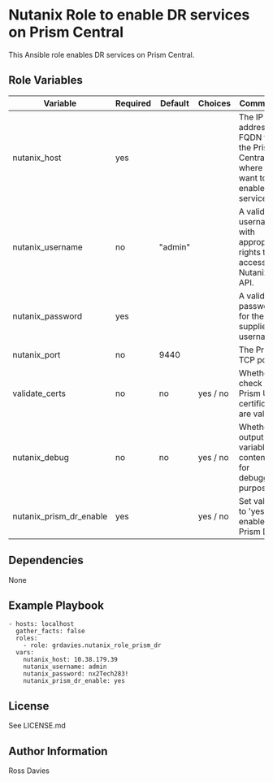 # Nutanix Role to enable DR services on Prism Central

This Ansible role enables DR services on Prism Central.


## Role Variables

| Variable                                          | Required | Default | Choices                   | Comments                                                                                               |
|---------------------------------------------------|----------|---------|---------------------------|--------------------------------------------------------------------------------------------------------|
| nutanix_host                                      | yes      |         |                           | The IP address or FQDN for the Prism Centra) where you want to enable the service.                     |
| nutanix_username                                  | no       | "admin" |                           | A valid username with appropriate rights to access the Nutanix API.                                    |
| nutanix_password                                  | yes      |         |                           | A valid password for the supplied username.                                                            |
| nutanix_port                                      | no       | 9440    |                           | The Prism TCP port                                                                                     |
| validate_certs                                    | no       | no      | yes / no                  | Whether to check if Prism UI certificates are valid.                                                   |
| nutanix_debug                                     | no       | no      | yes / no                  | Whether to output variable contents for debugging purposes.                                            |
| nutanix_prism_dr_enable                           | yes      |         | yes / no                  | Set value to 'yes' to enable Prism DR.                                                   |


## Dependencies

None


## Example Playbook

```
- hosts: localhost
  gather_facts: false
  roles:
    - role: grdavies.nutanix_role_prism_dr
  vars:
    nutanix_host: 10.38.179.39
    nutanix_username: admin
    nutanix_password: nx2Tech283!
    nutanix_prism_dr_enable: yes
```


## License

See LICENSE.md

## Author Information

Ross Davies

